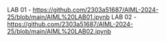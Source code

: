 LAB 01 - https://github.com/2303a51687/AIML-2024-25/blob/main/AIML%20LAB01.ipynb
LAB 02 - https://github.com/2303a51687/AIML-2024-25/blob/main/AIML%20LAB02.ipynb

